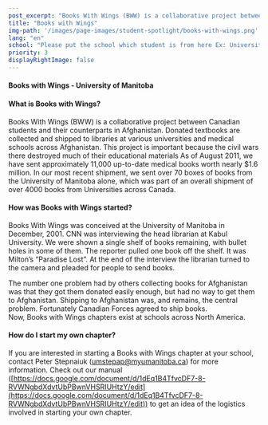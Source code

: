 ```yaml
---
post_excerpt: "Books With Wings (BWW) is a collaborative project between Canadian students and their counterparts in Afghanistan. Donated textbooks are collected and shipped to libraries at various universities and medical schools across Afghanistan."
title: "Books with Wings"
img-path: '/images/page-images/student-spotlight/books-with-wings.png'
lang: "en"
school: "Please put the school which student is from here Ex: University of Alberta"
priority: 3
displayRightImage: false
---
```

#### **Books with Wings - University of Manitoba**

#### **What is Books with Wings?**

Books With Wings (BWW) is a collaborative project between Canadian students and their counterparts in Afghanistan. Donated textbooks are collected and shipped to libraries at various universities and medical schools across Afghanistan. This project is important because the civil wars there destroyed much of their educational materials As of August 2011, we have sent approximately 11,000 up-to-date medical books worth nearly $1.6 million. In our most recent shipment, we sent over 70 boxes of books from the University of Manitoba alone, which was part of an overall shipment of over 4000 books from Universities across Canada.

#### **How was Books with Wings started?**

Books With Wings was conceived at the University of Manitoba in December, 2001\. CNN was interviewing the head librarian at Kabul University. We were shown a single shelf of books remaining, with bullet holes in some of them. The reporter pulled one book off the shelf. It was Milton’s “Paradise Lost”. At the end of the interview the librarian turned to the camera and pleaded for people to send books.

The number one problem had by others collecting books for Afghanistan was that they got them donated easily enough, but had no way to get them to Afghanistan. Shipping to Afghanistan was, and remains, the central problem. Fortunately Canadian Forces agreed to ship books.  
Now, Books with Wings chapters exist at schools across North America.

#### **How do I start my own chapter?**

If you are interested in starting a Books with Wings chapter at your school, contact Peter Stepnaiuk ([umstepap@myumanitoba.ca](javascript:void(location.href='mailto:'+String.fromCharCode(117,109,115,116,101,112,97,112,64,109,121,117,109,97,110,105,116,111,98,97,46,99,97)))) for more information. Check out our manual ([https://docs.google.com/document/d/1dEq1B4TfvcDF7-8-RVWNgbdXdvtUbPBwnVHSRIUHtzY/edit](https://docs.google.com/document/d/1dEq1B4TfvcDF7-8-RVWNgbdXdvtUbPBwnVHSRIUHtzY/edit)) to get an idea of the logistics involved in starting your own chapter.